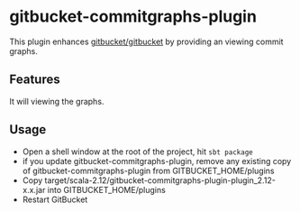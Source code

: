 # gitbucket-commitgraphs-plugin

This plugin enhances [gitbucket/gitbucket](https://github.com/gitbucket/gitbucket) by providing an viewing commit graphs.

## Features

It will viewing the graphs.

## Usage

- Open a shell window at the root of the project, hit `sbt package`
- if you update gitbucket-commitgraphs-plugin, remove any existing copy of gitbucket-commitgraphs-plugin from GITBUCKET_HOME/plugins
- Copy target/scala-2.12/gitbucket-commitgraphs-plugin-plugin_2.12-x.x.jar into GITBUCKET_HOME/plugins
- Restart GitBucket

